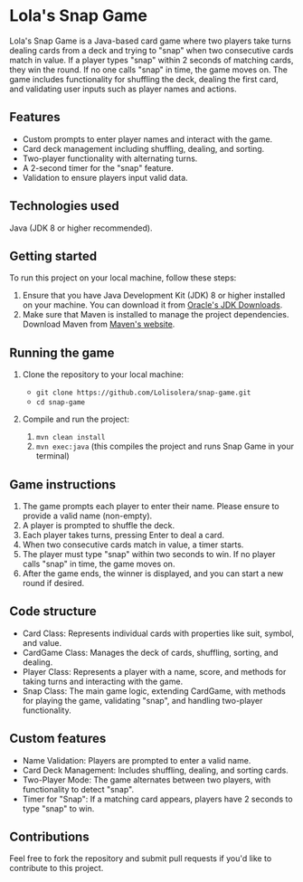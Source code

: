 # Lola's Snap Game

Lola's Snap Game is a Java-based card game where two players take turns dealing cards from a deck and 
trying to "snap" when two consecutive cards match in value. If a player types "snap" within 2 seconds 
of matching cards, they win the round. If no one calls "snap" in time, the game moves on. 
The game includes functionality for shuffling the deck, dealing the first card, and validating user 
inputs such as player names and actions.

## Features

* Custom prompts to enter player names and interact with the game.
* Card deck management including shuffling, dealing, and sorting.
* Two-player functionality with alternating turns.
* A 2-second timer for the "snap" feature.
* Validation to ensure players input valid data.

## Technologies used

Java (JDK 8 or higher recommended).

## Getting started

To run this project on your local machine, follow these steps:

1. Ensure that you have Java Development Kit (JDK) 8 or higher installed on your machine. You can download it from [Oracle's JDK Downloads](https://www.oracle.com/java/technologies/javase-jdk8-downloads.html).
2. Make sure that Maven is installed to manage the project dependencies. Download Maven from [Maven's website](https://maven.apache.org/download.cgi).

## Running the game

1. Clone the repository to your local machine:
    
   * `git clone https://github.com/Lolisolera/snap-game.git`
   * `cd snap-game`

2. Compile and run the project:

   1. `mvn clean install` 
   2. `mvn exec:java` (this compiles the project and runs Snap Game in your terminal)

## Game instructions

1. The game prompts each player to enter their name. Please ensure to provide a valid name (non-empty). 
2. A player is prompted to shuffle the deck. 
3. Each player takes turns, pressing Enter to deal a card. 
4. When two consecutive cards match in value, a timer starts. 
5. The player must type "snap" within two seconds to win. If no player calls "snap" in time, the game moves on. 
6. After the game ends, the winner is displayed, and you can start a new round if desired.

## Code structure

  * Card Class: Represents individual cards with properties like suit, symbol, and value.
  * CardGame Class: Manages the deck of cards, shuffling, sorting, and dealing.
  * Player Class: Represents a player with a name, score, and methods for taking turns and interacting with the game.
  * Snap Class: The main game logic, extending CardGame, with methods for playing the game, validating "snap", and handling two-player functionality.

## Custom features

  * Name Validation: Players are prompted to enter a valid name.
  * Card Deck Management: Includes shuffling, dealing, and sorting cards.
  * Two-Player Mode: The game alternates between two players, with functionality to detect "snap".
  * Timer for "Snap": If a matching card appears, players have 2 seconds to type "snap" to win.

## Contributions

Feel free to fork the repository and submit pull requests if you'd like to contribute to this project.